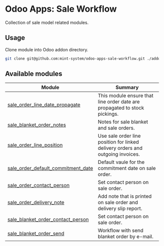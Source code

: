 # Odoo Apps: Sale Workflow

Collection of sale model related modules.

## Usage

Clone module into Odoo addon directory.

```bash
git clone git@github.com:mint-system/odoo-apps-sale-workflow.git ./addons/sale_workflow
```

## Available modules

| Module                                                                    | Summary                                                                        |
| ------------------------------------------------------------------------- | ------------------------------------------------------------------------------ |
| [sale_order_line_date_propagate](sale_order_line_date_propagate/)         | This module ensure that line order date are propagated to stock pickings.      |
| [sale_blanket_order_notes](sale_blanket_order_notes/)                     | Notes for sale blanket and sale orders.                                        |
| [sale_order_line_position](sale_order_line_position/)                     | Use sale order line position for linked delivery orders and outgoing invoices. |
| [sale_order_default_commitment_date](sale_order_default_commitment_date/) | Default vaule for the commitment date on sale order.                           |
| [sale_order_contact_person](sale_order_contact_person/)                   | Set contact person on sale order.                                              |
| [sale_order_delivery_note](sale_order_delivery_note/)                     | Add note that is printed on sale order and delivery slip report.               |
| [sale_blanket_order_contact_person](sale_blanket_order_contact_person/)   | Set contact person on sale order.                                              |
| [sale_blanket_order_send](sale_blanket_order_send/)                       | Workflow with send blanket order by e-mail.                                    |
